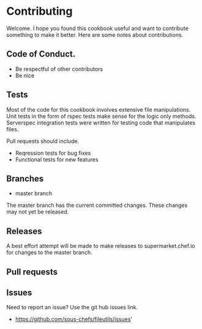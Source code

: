 # Contributing

Welcome. I hope you found this cookbook useful and want to contribute something to make it better. Here are
some notes about contributions.

## Code of Conduct.

* Be respectful of other contributors
* Be nice

## Tests

Most of the code for this cookbook involves extensive file manipulations. Unit tests in the form of rspec tests
make sense for the logic only methods.  Serverspec integration tests were written for testing code that 
manipulates files.

Pull requests should include.
* Reqression tests for bug fixes
* Functional tests for new features

## Branches

* master branch

The master branch has the current committed changes. These changes may not yet be released.

## Releases

A best effort attempt will be made to make releases to supermarket.chef.io for changes to the master branch.

## Pull requests

## Issues

Need to report an issue?  Use the git hub issues link.

* https://github.com/sous-chefs/fileutils/issues'
